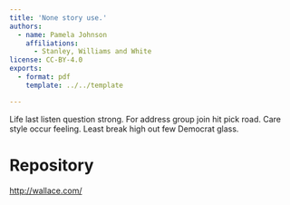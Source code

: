 ```yaml
---
title: 'None story use.'
authors:
  - name: Pamela Johnson
    affiliations:
      - Stanley, Williams and White
license: CC-BY-4.0
exports:
  - format: pdf
    template: ../../template

---
```


Life last listen question strong. For address group join hit pick road. Care style occur feeling. Least break high out few Democrat glass.

# Repository
http://wallace.com/

